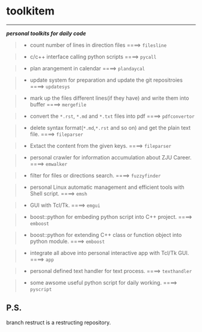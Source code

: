 # toolkitem
----
***personal toolkits for daily code***

> * count number of lines in direction files  ====>  `filesline`

> * c/c++ interface calling python scripts  ====>  `pycall`

> * plan arangement in calendar  ====>  `plandaycal`

> * update system for preparation and update the git repositroies  ====>  `updatesys`

> * mark up the files different lines(if they have) and write them into buffer  ====>  `mergefile`

> * convert the ```*.rst```, ```*.md``` and ```*.txt``` files into pdf  ====>  `pdfconvertor`

> * delete syntax format(```*.md```,```*.rst``` and so on) and get the plain text file.   ====>  `fileparser`

> * Extact the content from the given keys.  ====>  `fileparser`

> * personal crawler for information accumulation about ZJU Career.  ====>  `emwalker`

> * filter for files or directions search.  ====>  `fuzzyfinder`

> * personal Linux automatic management and efficient tools with Shell script.  ====> `emsh`

> * GUI with Tcl/Tk.  ====> `emgui`

> * boost::python for embeding python script into C++ project.  ====>  `emboost`

> * boost::python for extending C++ class or function object into python module.  ====>  `emboost`

> * integrate all above into personal interactive app with Tcl/Tk GUI.  ====>  `app`

> * personal defined text handler for text process.  ====>  `texthandler`

> * some awsome useful python script for daily working.  ====>  `pyscript`

P.S.
------
branch restruct is a restructing repository.
